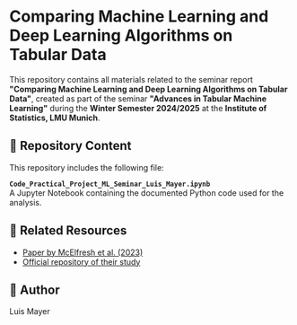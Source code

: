 # Comparing Machine Learning and Deep Learning Algorithms on Tabular Data

This repository contains all materials related to the seminar report **"Comparing Machine Learning and Deep Learning Algorithms on Tabular Data"**, created as part of the seminar **"Advances in Tabular Machine Learning"** during the **Winter Semester 2024/2025** at the **Institute of Statistics, LMU Munich**.

## 📂 Repository Content

This repository includes the following file:

**`Code_Practical_Project_ML_Seminar_Luis_Mayer.ipynb`**  
A Jupyter Notebook containing the documented Python code used for the analysis.



## 📄 Related Resources

- [Paper by McElfresh et al. (2023)](https://proceedings.neurips.cc/paper_files/paper/2023/hash/f06d5ebd4ff40b40dd97e30cee632123-Abstract-Datasets_and_Benchmarks.html)  
- [Official repository of their study](https://github.com/naszilla/tabzilla)  

## 👤 Author

Luis Mayer
